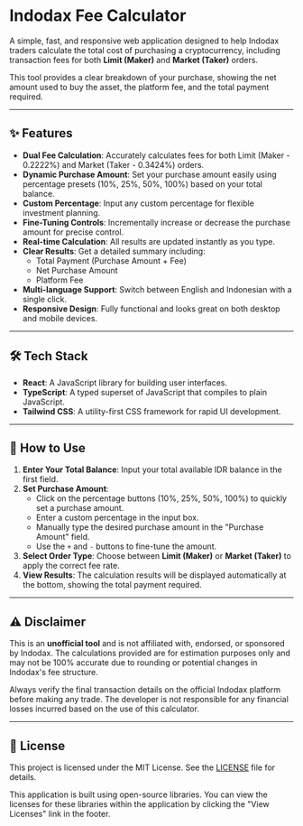 # Indodax Fee Calculator

A simple, fast, and responsive web application designed to help Indodax traders calculate the total cost of purchasing a cryptocurrency, including transaction fees for both **Limit (Maker)** and **Market (Taker)** orders.

This tool provides a clear breakdown of your purchase, showing the net amount used to buy the asset, the platform fee, and the total payment required.

---

## ✨ Features

-   **Dual Fee Calculation**: Accurately calculates fees for both Limit (Maker - 0.2222%) and Market (Taker - 0.3424%) orders.
-   **Dynamic Purchase Amount**: Set your purchase amount easily using percentage presets (10%, 25%, 50%, 100%) based on your total balance.
-   **Custom Percentage**: Input any custom percentage for flexible investment planning.
-   **Fine-Tuning Controls**: Incrementally increase or decrease the purchase amount for precise control.
-   **Real-time Calculation**: All results are updated instantly as you type.
-   **Clear Results**: Get a detailed summary including:
    -   Total Payment (Purchase Amount + Fee)
    -   Net Purchase Amount
    -   Platform Fee
-   **Multi-language Support**: Switch between English and Indonesian with a single click.
-   **Responsive Design**: Fully functional and looks great on both desktop and mobile devices.

---

## 🛠️ Tech Stack

-   **React**: A JavaScript library for building user interfaces.
-   **TypeScript**: A typed superset of JavaScript that compiles to plain JavaScript.
-   **Tailwind CSS**: A utility-first CSS framework for rapid UI development.

---

## 🚀 How to Use

1.  **Enter Your Total Balance**: Input your total available IDR balance in the first field.
2.  **Set Purchase Amount**:
    -   Click on the percentage buttons (10%, 25%, 50%, 100%) to quickly set a purchase amount.
    -   Enter a custom percentage in the input box.
    -   Manually type the desired purchase amount in the "Purchase Amount" field.
    -   Use the `+` and `-` buttons to fine-tune the amount.
3.  **Select Order Type**: Choose between **Limit (Maker)** or **Market (Taker)** to apply the correct fee rate.
4.  **View Results**: The calculation results will be displayed automatically at the bottom, showing the total payment required.

---

## ⚠️ Disclaimer

This is an **unofficial tool** and is not affiliated with, endorsed, or sponsored by Indodax. The calculations provided are for estimation purposes only and may not be 100% accurate due to rounding or potential changes in Indodax's fee structure.

Always verify the final transaction details on the official Indodax platform before making any trade. The developer is not responsible for any financial losses incurred based on the use of this calculator.

---

## 📄 License

This project is licensed under the MIT License. See the [LICENSE](LICENSE) file for details.

This application is built using open-source libraries. You can view the licenses for these libraries within the application by clicking the "View Licenses" link in the footer.
